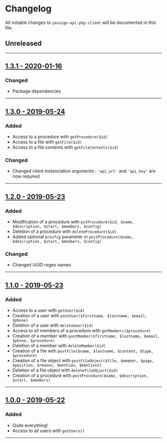 # Changelog

All notable changes to `yousign-api-php-client` will be documented in this file.

## Unreleased

---

## [1.3.1 - 2020-01-16](https://github.com/timothecrespy/yousign-api-php-client/v1.3.1)

### Changed
- Package dependencies

---

## [1.3.0 - 2019-05-24](https://github.com/timothecrespy/yousign-api-php-client/v1.3.0)

### Added
- Access to a procedure with `getProcedure($id)`
- Access to a file with `getFile($id)`
- Access to a file contents with `getFileContents($id)`

### Changed
- Changed client instanciation arguments : `'api_url'` and `'api_key'` are now required

---

## [1.2.0 - 2019-05-23](https://github.com/timothecrespy/yousign-api-php-client/v1.2.0)

### Added
- Modification of a procedure with `putProcedure($id, $name, $description, $start, $members, $config)`
- Deletion of a procedure with `deleteProcedure($id)`
- Added optional `$config` parameter in `postProcedure($name, $description, $start, $members, $config)`

### Changed
- Changed UUID regex names

---

## [1.1.0 - 2019-05-23](https://github.com/timothecrespy/yousign-api-php-client/v1.1.0)

### Added
- Access to a user with `getUser($id)`
- Creation of a user with `postUser($firstname, $lastname, $email, $phone)`
- Deletion of a user with `deleteUser($id)`
- Access to all members of a procedure with `getMembers($procedure)`
- Creation of a member with `postMember($firstname, $lastname, $email, $phone, $procedure)`
- Deletion of a member with `deleteMember($id)`
- Creation of a file with `postFile($name, $lastname, $content, $type, $procedure)`
- Creation of a file object with `postFileObject($file, $member, $page, $position, $reason, $mention, $mention2)`
- Deletion of a file object with `deleteFileObject($id)`
- Creation of a procedure with `postProcedure($name, $description, $start, $members)`

---

## [1.0.0 - 2019-05-22](https://github.com/timothecrespy/yousign-api-php-client/v1.0.0)

### Added
- Quite everything!
- Access to all users with `getUsers()`

---
